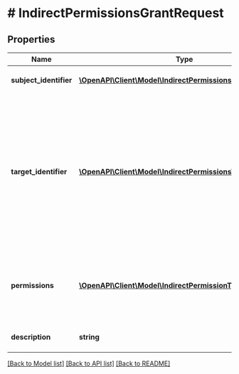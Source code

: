 # # IndirectPermissionsGrantRequest

## Properties

Name | Type | Description | Notes
------------ | ------------- | ------------- | -------------
**subject_identifier** | [**\OpenAPI\Client\Model\IndirectPermissionsSubjectIdentifier**](IndirectPermissionsSubjectIdentifier.md) | Identyfikator osoby fizycznej.  | Type | Value |  | --- | --- |  | Nip | 10 cyfrowy numer NIP |  | Pesel | 11 cyfrowy numer PESEL |  | Fingerprint | Odcisk palca certyfikatu | |
**target_identifier** | [**\OpenAPI\Client\Model\IndirectPermissionsTargetIdentifier**](IndirectPermissionsTargetIdentifier.md) | Identyfikator podmiotu, w którego kontekście chcemy pośrednio nadać uprawnienia. W przypadku nadawania uprawnienia generalnego, pole to powinno mieć wartość null.  | Type | Value |  | --- | --- |  | Nip | 10 cyfrowy numer NIP |  | InternalId | Dwuczłonowy identyfikator składający się z numeru NIP i 5 cyfr: &#x60;{nip}-{5_cyfr}&#x60; | | [optional]
**permissions** | [**\OpenAPI\Client\Model\IndirectPermissionType[]**](IndirectPermissionType.md) | Lista nadawanych uprawnień. Każda wartość może wystąpić tylko raz. |
**description** | **string** | Opis nadawanych uprawnień. |

[[Back to Model list]](../../README.md#models) [[Back to API list]](../../README.md#endpoints) [[Back to README]](../../README.md)
